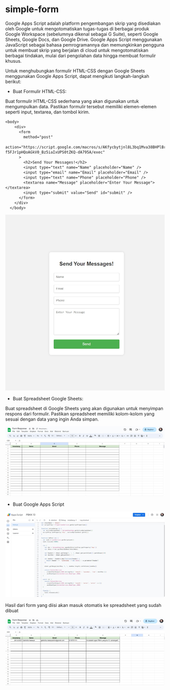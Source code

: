 # simple-form

Google Apps Script adalah platform pengembangan skrip yang disediakan oleh Google untuk mengotomatiskan tugas-tugas di berbagai produk Google Workspace (sebelumnya dikenal sebagai G Suite), seperti Google Sheets, Google Docs, dan Google Drive. Google Apps Script menggunakan JavaScript sebagai bahasa pemrogramannya dan memungkinkan pengguna untuk membuat skrip yang berjalan di cloud untuk mengotomatiskan berbagai tindakan, mulai dari pengolahan data hingga membuat formulir khusus.


Untuk menghubungkan formulir HTML-CSS dengan Google Sheets menggunakan Google Apps Script, dapat mengikuti langkah-langkah berikut:

- Buat Formulir HTML-CSS:

Buat formulir HTML-CSS sederhana yang akan digunakan untuk mengumpulkan data. Pastikan formulir tersebut memiliki elemen-elemen seperti input, textarea, dan tombol kirim.

```
<body>
    <div>
      <form
        method="post"
        action="https://script.google.com/macros/s/AKfycbytjnl8L3bq1Mva38BHPlBrrDEQLNW-f5FJr1pHQoAGkV0_Bz5iaIxUPS0tZKQ-dA795A/exec"
      >
        <h2>Send Your Messages!</h2>
        <input type="text" name="Name" placeholder="Name" />
        <input type="email" name="Email" placeholder="Email" />
        <input type="text" name="Phone" placeholder="Phone" />
        <textarea name="Message" placeholder="Enter Your Message"></textarea>
        <input type="submit" value="Send" id="submit" />
      </form>
    </div>
  </body>
```

![alt](/images/2.jpg)

- Buat Spreadsheet Google Sheets:

Buat spreadsheet di Google Sheets yang akan digunakan untuk menyimpan respons dari formulir. Pastikan spreadsheet memiliki kolom-kolom yang sesuai dengan data yang ingin Anda simpan.

![alt](/images/1.jpg)

- Buat Google Apps Script

![alt](/images/3.jpg)

Hasil dari form yang diisi akan masuk otomatis ke spreadsheet yang sudah dibuat

![alt](/images/4.jpg)
